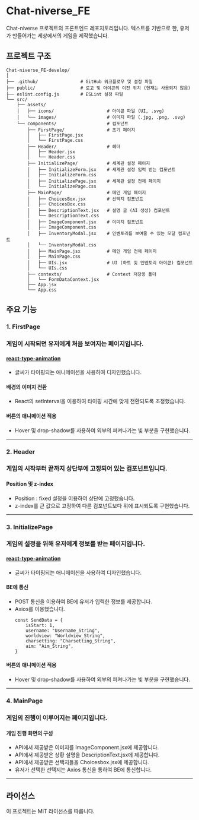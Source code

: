 # Chat-niverse_FE
Chat-niverse 프로젝트의 프론트엔드 레포지토리입니다.
텍스트를 기반으로 한, 유저가 만들어가는 세상에서의 게임을 제작했습니다.

## 프로젝트 구조

```
Chat-niverse_FE-develop/
│
├── .github/                # GitHub 워크플로우 및 설정 파일
├── public/                 # 로고 및 아이콘의 이전 위치 (현재는 사용되지 않음)
├── eslint.config.js        # ESLint 설정 파일
└── src/
    ├── assets/
    │   ├── icons/                    # 아이콘 파일 (UI, .svg)
    │   └── images/                   # 이미지 파일 (.jpg, .png, .svg)
    └── components/                   # 컴포넌트
        ├── FirstPage/                # 초기 페이지
        │   ├── FirstPage.jsx
        │   └── FirstPage.css
        ├── Header/                   # 헤더
        │   ├── Header.jsx
        │   └── Header.css
        ├── InitializePage/           # 세계관 설정 페이지
        │   ├── InitializeForm.jsx    # 세계관 설정 입력 받는 컴포넌트
        │   ├── InitializeForm.css
        │   ├── InitializePage.jsx    # 세계관 설정 전체 페이지
        │   └── InitializePage.css
        ├── MainPage/                 # 메인 게임 페이지
        │   ├── ChoicesBox.jsx        # 선택지 컴포넌트
        │   ├── ChoicesBox.css
        │   ├── DescriptionText.jsx   # 설명 글 (AI 생성) 컴포넌트
        │   └── DescriptionText.css
        │   ├── ImageComponent.jsx    # 이미지 컴포넌트
        │   ├── ImageComponent.css
        │   ├── InventoryModal.jsx    # 인벤토리를 보여줄 수 있는 모달 컴포넌트
        │   └── InventoryModal.css
        │   ├── MainPage.jsx          # 메인 게임 전체 페이지
        │   ├── MainPage.css
        │   ├── UIs.jsx               # UI (하트 및 인벤토리 아이콘) 컴포넌트
        │   └── UIs.css
        ├── contexts/                 # Context 저장용 폴더
        │   └── FormDataContext.jsx
        ├── App.jsx
        └── App.css
```

## 주요 기능

### 1. FirstPage
### 게임이 시작되면 유저에게 처음 보여지는 페이지입니다.

#### [react-type-animation](https://www.npmjs.com/package/react-type-animation)
* 글씨가 타이핑되는 애니메이션을 사용하여 디자인했습니다.

#### 배경의 이미지 전환
* React의 setInterval을 이용하여 타이핑 시간에 맞게 전환되도록 조정했습니다.

#### 버튼의 애니메이션 적용
* Hover 및 drop-shadow를 사용하여 외부의 퍼져나가는 빛 부분을 구현했습니다.

---

### 2. Header
### 게임의 시작부터 끝까지 상단부에 고정되어 있는 컴포넌트입니다.

#### Position 및 z-index
* Position : fixed 설정을 이용하여 상단에 고정했습니다.
* z-index를 큰 값으로 고정하여 다른 컴포넌트보다 위에 표시되도록 구현했습니다.

---

### 3. InitializePage
### 게임의 설정을 위해 유저에게 정보를 받는 페이지입니다.

#### [react-type-animation](https://www.npmjs.com/package/react-type-animation)
* 글씨가 타이핑되는 애니메이션을 사용하여 디자인했습니다.

#### BE에 통신
* POST 통신을 이용하여 BE에 유저가 입력한 정보를 제공합니다.
* Axios를 이용했습니다.
  ```
  const SendData = {
      isStart: 1,
      username: "Username_String",
      worldview: "Worldview_String",
      charsetting: "Charsetting_String",
      aim: "Aim_String",
  }
  ```
#### 버튼의 애니메이션 적용
* Hover 및 drop-shadow를 사용하여 외부의 퍼져나가는 빛 부분을 구현했습니다.

---

### 4. MainPage
### 게임의 진행이 이루어지는 페이지입니다.

#### 게임 진행 화면의 구성
* API에서 제공받은 이미지를 ImageComponent.jsx에 제공합니다.
* API에서 제공받은 상황 설명을 DescriptionText.jsx에 제공합니다.
* API에서 제공받은 선택지들을 Choicesbox.jsx에 제공합니다.
* 유저가 선택한 선택지는 Axios 통신을 통하여 BE에 통신합니다.

---

## 라이선스
이 프로젝트는 MIT 라이선스를 따릅니다.
